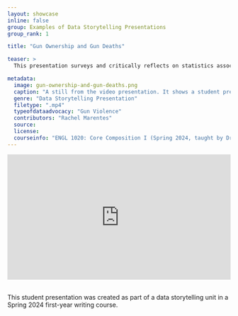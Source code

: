 ```yaml
---
layout: showcase
inline: false
group: Examples of Data Storytelling Presentations
group_rank: 1

title: "Gun Ownership and Gun Deaths"

teaser: >
  This presentation surveys and critically reflects on statistics associated with gun violence, such as why gun owners claim to carry guns and the paradox that people often carry guns to feel safer out of fear that other people might have guns. Blending big data visualization with tragic stories of specific gun deaths, this presentation seeks to add statistical evidence and emotional appeals to advocate for more strict gun regulations.

metadata:
  image: gun-ownership-and-gun-deaths.png
  caption: "A still from the video presentation. It shows a student presenting a slide that says ‘Gun Violence by Rachel Marentes.’ On the slide, there is also an image of a poster made by a protester that shows a drawing of bloody shoes with the words ‘It doesn’t have to be this way’ and ‘say no to gun violence’ written on it."
  genre: "Data Storytelling Presentation"
  filetype: ".mp4"
  typeofdataadvocacy: "Gun Violence"
  contributors: "Rachel Marentes"
  source: 
  license: 
  courseinfo: "ENGL 1020: Core Composition I (Spring 2024, taught by Dr. John Tinnell at the University of Colorado Denver) as part of a Data Storytelling unit"
---
```


<div style="max-width: 1280px"><div style="position: relative; padding-bottom: 56.25%; height: 0; overflow: hidden;"><iframe src="https://www.youtube.com/embed/3CXqLZpA8F8?si=uEBj4HCEJBDGt5q0?videoseries?list=PL9_5y1s7b_5bUQ0dfnXgwzjjEnDWQ7NLS&rel=0" width="1280" height="720" frameborder="0" scrolling="no" allowfullscreen allow="autoplay" title="Rehabilitation vs. Punishment" style="border:none; position: absolute; top: 0; left: 0; right: 0; bottom: 0; height: 100%; max-width: 100%;"></iframe></div></div>

<br>

This student presentation was created as part of a data storytelling unit in a Spring 2024 first-year writing course.

<br>
